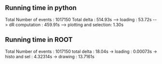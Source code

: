 ## Running time in python

Total Number of events     : 1017150
Total delta                : 514.93s
 --> loading               : 53.72s
 --> dR computation        : 459.91s
 --> plotting and selection: 1.30s


## Running time in ROOT

Total Number of events : 1017150
total delta            : 18.04s
  -> loading           : 0.00073s
  -> histo and sel     : 4.32314s
  -> drawing           : 13.7161s
